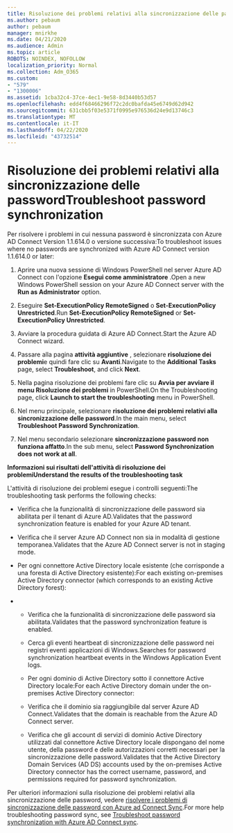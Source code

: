 ```yaml
---
title: Risoluzione dei problemi relativi alla sincronizzazione delle password
ms.author: pebaum
author: pebaum
manager: mnirkhe
ms.date: 04/21/2020
ms.audience: Admin
ms.topic: article
ROBOTS: NOINDEX, NOFOLLOW
localization_priority: Normal
ms.collection: Adm_O365
ms.custom:
- "579"
- "1300006"
ms.assetid: 1cba32c4-37ce-4ec1-9e58-8d3440b53d57
ms.openlocfilehash: edd4f68466296f72c2dc0bafda45e6749d62d942
ms.sourcegitcommit: 631cbb5f03e5371f0995e976536d24e9d13746c3
ms.translationtype: MT
ms.contentlocale: it-IT
ms.lasthandoff: 04/22/2020
ms.locfileid: "43732514"
---
```

# <a name="troubleshoot-password-synchronization"></a><span data-ttu-id="57957-102">Risoluzione dei problemi relativi alla sincronizzazione delle password</span><span class="sxs-lookup"><span data-stu-id="57957-102">Troubleshoot password synchronization</span></span>

<span data-ttu-id="57957-103">Per risolvere i problemi in cui nessuna password è sincronizzata con Azure AD Connect Version 1.1.614.0 o versione successiva:</span><span class="sxs-lookup"><span data-stu-id="57957-103">To troubleshoot issues where no passwords are synchronized with Azure AD Connect version 1.1.614.0 or later:</span></span>
  
1. <span data-ttu-id="57957-104">Aprire una nuova sessione di Windows PowerShell nel server Azure AD Connect con l'opzione **Esegui come amministratore** .</span><span class="sxs-lookup"><span data-stu-id="57957-104">Open a new Windows PowerShell session on your Azure AD Connect server with the **Run as Administrator** option.</span></span>

2. <span data-ttu-id="57957-105">Eseguire **Set-ExecutionPolicy RemoteSigned** o **Set-ExecutionPolicy Unrestricted**.</span><span class="sxs-lookup"><span data-stu-id="57957-105">Run **Set-ExecutionPolicy RemoteSigned** or **Set-ExecutionPolicy Unrestricted**.</span></span>

3. <span data-ttu-id="57957-106">Avviare la procedura guidata di Azure AD Connect.</span><span class="sxs-lookup"><span data-stu-id="57957-106">Start the Azure AD Connect wizard.</span></span>

4. <span data-ttu-id="57957-107">Passare alla pagina **attività aggiuntive** , selezionare **risoluzione dei problemi**e quindi fare clic su **Avanti**.</span><span class="sxs-lookup"><span data-stu-id="57957-107">Navigate to the **Additional Tasks** page, select **Troubleshoot**, and click **Next**.</span></span>

5. <span data-ttu-id="57957-108">Nella pagina risoluzione dei problemi fare clic su **Avvia per avviare il menu Risoluzione dei problemi** in PowerShell.</span><span class="sxs-lookup"><span data-stu-id="57957-108">On the Troubleshooting page, click **Launch to start the troubleshooting** menu in PowerShell.</span></span>

6. <span data-ttu-id="57957-109">Nel menu principale, selezionare **risoluzione dei problemi relativi alla sincronizzazione delle password**.</span><span class="sxs-lookup"><span data-stu-id="57957-109">In the main menu, select **Troubleshoot Password Synchronization**.</span></span>

7. <span data-ttu-id="57957-110">Nel menu secondario selezionare **sincronizzazione password non funziona affatto**.</span><span class="sxs-lookup"><span data-stu-id="57957-110">In the sub menu, select **Password Synchronization does not work at all**.</span></span>

<span data-ttu-id="57957-111">**Informazioni sui risultati dell'attività di risoluzione dei problemi**</span><span class="sxs-lookup"><span data-stu-id="57957-111">**Understand the results of the troubleshooting task**</span></span>
  
<span data-ttu-id="57957-112">L'attività di risoluzione dei problemi esegue i controlli seguenti:</span><span class="sxs-lookup"><span data-stu-id="57957-112">The troubleshooting task performs the following checks:</span></span>
  
- <span data-ttu-id="57957-113">Verifica che la funzionalità di sincronizzazione delle password sia abilitata per il tenant di Azure AD.</span><span class="sxs-lookup"><span data-stu-id="57957-113">Validates that the password synchronization feature is enabled for your Azure AD tenant.</span></span>

- <span data-ttu-id="57957-114">Verifica che il server Azure AD Connect non sia in modalità di gestione temporanea.</span><span class="sxs-lookup"><span data-stu-id="57957-114">Validates that the Azure AD Connect server is not in staging mode.</span></span>

- <span data-ttu-id="57957-115">Per ogni connettore Active Directory locale esistente (che corrisponde a una foresta di Active Directory esistente):</span><span class="sxs-lookup"><span data-stu-id="57957-115">For each existing on-premises Active Directory connector (which corresponds to an existing Active Directory forest):</span></span>

- 
  - <span data-ttu-id="57957-116">Verifica che la funzionalità di sincronizzazione delle password sia abilitata.</span><span class="sxs-lookup"><span data-stu-id="57957-116">Validates that the password synchronization feature is enabled.</span></span>

  - <span data-ttu-id="57957-117">Cerca gli eventi heartbeat di sincronizzazione delle password nei registri eventi applicazioni di Windows.</span><span class="sxs-lookup"><span data-stu-id="57957-117">Searches for password synchronization heartbeat events in the Windows Application Event logs.</span></span>

  - <span data-ttu-id="57957-118">Per ogni dominio di Active Directory sotto il connettore Active Directory locale:</span><span class="sxs-lookup"><span data-stu-id="57957-118">For each Active Directory domain under the on-premises Active Directory connector:</span></span>

  - <span data-ttu-id="57957-119">Verifica che il dominio sia raggiungibile dal server Azure AD Connect.</span><span class="sxs-lookup"><span data-stu-id="57957-119">Validates that the domain is reachable from the Azure AD Connect server.</span></span>

  - <span data-ttu-id="57957-120">Verifica che gli account di servizi di dominio Active Directory utilizzati dal connettore Active Directory locale dispongano del nome utente, della password e delle autorizzazioni corretti necessari per la sincronizzazione delle password.</span><span class="sxs-lookup"><span data-stu-id="57957-120">Validates that the Active Directory Domain Services (AD DS) accounts used by the on-premises Active Directory connector has the correct username, password, and permissions required for password synchronization.</span></span>

<span data-ttu-id="57957-121">Per ulteriori informazioni sulla risoluzione dei problemi relativi alla sincronizzazione delle password, vedere [risolvere i problemi di sincronizzazione delle password con Azure ad Connect Sync](https://docs.microsoft.com/azure/active-directory/connect/active-directory-aadconnectsync-troubleshoot-password-synchronization).</span><span class="sxs-lookup"><span data-stu-id="57957-121">For more help troubleshooting password sync, see [Troubleshoot password synchronization with Azure AD Connect sync](https://docs.microsoft.com/azure/active-directory/connect/active-directory-aadconnectsync-troubleshoot-password-synchronization).</span></span>
  